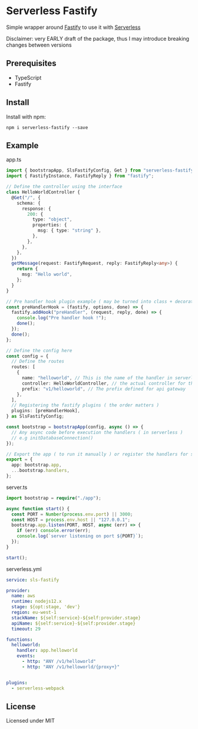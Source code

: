 # Serverless Fastify

Simple wrapper around [Fastify](https://www.fastify.io/) to use it with [Serverless](https://serverless.com/)

Disclaimer: very EARLY draft of the package, thus I may introduce breaking changes between versions

## Prerequisites
- TypeScript
- Fastify

## Install

Install with npm:

```
npm i serverless-fastify --save
```

## Example

app.ts

```ts
import { bootstrapApp, SlsFastifyConfig, Get } from "serverless-fastify";
import { FastifyInstance, FastifyReply } from "fastify";

// Define the controller using the interface
class HelloWorldController {
  @Get("/", {
    schema: {
      response: {
        200: {
          type: "object",
          properties: {
            msg: { type: "string" },
          },
        },
      },
    },
  })
  getMessage(request: FastifyRequest, reply: FastifyReply<any>) {
    return {
      msg: "Hello world",
    };
  }
}

// Pre handler hook plugin example ( may be turned into class + decorator later )
const preHandlerHook = (fastify, options, done) => {
  fastify.addHook("preHandler", (request, reply, done) => {
    console.log("Pre handler hook !");
    done();
  });
  done();
};

// Define the config here
const config = {
  // Define the routes
  routes: [
    {
      name: "helloworld", // This is the name of the handler in serverless.yml
      controller: HelloWorldController, // the actual controller for this route
      prefix: "v1/helloworld", // The prefix defined for api gateway
    },
  ],
  // Registering the fastify plugins ( the order matters )
  plugins: [preHandlerHook],
} as SlsFastifyConfig;

const bootstrap = bootstrapApp(config, async () => {
  // Any async code before execution the handlers ( in serverless )
  // e.g initDatabaseConnection()
});

// Export the app ( to run it manually ) or register the handlers for serverless
export = {
  app: bootstrap.app,
  ...bootstrap.handlers,
};

```

server.ts
```ts
import bootstrap = require("./app");

async function start() {
  const PORT = Number(process.env.port) || 3000;
  const HOST = process.env.host || "127.0.0.1";
  bootstrap.app.listen(PORT, HOST, async (err) => {
    if (err) console.error(err);
    console.log(`server listening on port ${PORT}`);
  });
}

start();

```

serverless.yml

```yml
service: sls-fastify

provider:
  name: aws
  runtime: nodejs12.x
  stage: ${opt:stage, 'dev'}
  region: eu-west-1
  stackName: ${self:service}-${self:provider.stage}
  apiName: ${self:service}-${self:provider.stage}
  timeout: 29

functions:
  helloworld:
    handler: app.helloworld
    events:
      - http: "ANY /v1/helloworld"
      - http: "ANY /v1/helloworld/{proxy+}"


plugins:
  - serverless-webpack
```

## License

Licensed under MIT
